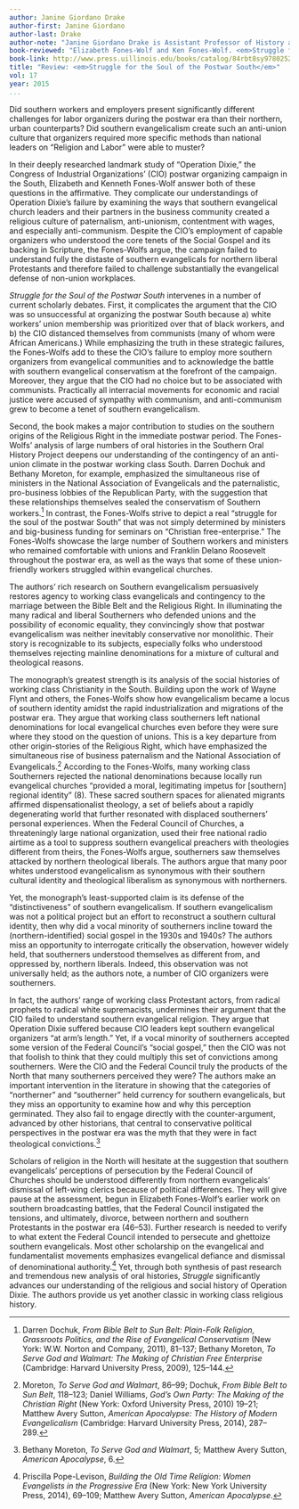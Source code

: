 ```yaml
---
author: Janine Giordano Drake
author-first: Janine Giordano
author-last: Drake
author-note: "Janine Giordano Drake is Assistant Professor of History at the University of Great Falls."
book-reviewed: "Elizabeth Fones-Wolf and Ken Fones-Wolf. <em>Struggle for the Soul of the Postwar South: White Evangelical Protestants and Operation Dixie</em>. Urbana: University of Illinois Press, 2015. xiv + 264 pp.  ISBN 978-0-252-08066-1."
book-link: http://www.press.uillinois.edu/books/catalog/84rbt8sy9780252039034.htmllayout: article
title: "Review: <em>Struggle for the Soul of the Postwar South</em>"
vol: 17
year: 2015
...
```


Did southern workers and employers present significantly different challenges for labor organizers during the postwar era than their northern, urban counterparts? Did southern evangelicalism create such an anti-union culture that organizers required more specific methods than national leaders on “Religion and Labor” were able to muster?

In their deeply researched landmark study of “Operation Dixie,” the Congress of Industrial Organizations’ (CIO) postwar organizing campaign in the South, Elizabeth and Kenneth Fones-Wolf answer both of these questions in the affirmative. They complicate our understandings of Operation Dixie’s failure by examining the ways that southern evangelical church leaders and their partners in the business community created a religious culture of paternalism, anti-unionism, contentment with wages, and especially anti-communism. Despite the CIO’s employment of capable organizers who understood the core tenets of the Social Gospel and its backing in Scripture, the Fones-Wolfs argue, the campaign failed to understand fully the distaste of southern evangelicals for northern liberal Protestants and therefore failed to challenge substantially the evangelical defense of non-union workplaces.

*Struggle for the Soul of the Postwar South* intervenes in a number of current scholarly debates. First, it complicates the argument that the CIO was so unsuccessful at organizing the postwar South because a) white workers’ union membership was prioritized over that of black workers, and b) the CIO distanced themselves from communists (many of whom were African Americans.) While emphasizing the truth in these strategic failures, the Fones-Wolfs add to these the CIO’s failure to employ more southern organizers from evangelical communities and to acknowledge the battle with southern evangelical conservatism at the forefront of the campaign. Moreover, they argue that the CIO had no choice but to be associated with communists. Practically all interracial movements for economic and racial justice were accused of sympathy with communism, and anti-communism grew to become a tenet of southern evangelicalism.

Second, the book makes a major contribution to studies on the southern origins of the Religious Right in the immediate postwar period. The Fones-Wolfs’ analysis of large numbers of oral histories in the Southern Oral History Project deepens our understanding of the contingency of an anti-union climate in the postwar working class South. Darren Dochuk and Bethany Moreton, for example, emphasized the simultaneous rise of ministers in the National Association of Evangelicals and the paternalistic, pro-business lobbies of the Republican Party, with the suggestion that these relationships themselves sealed the conservatism of Southern workers.[^1] In contrast, the Fones-Wolfs strive to depict a real “struggle for the soul of the postwar South” that was not simply determined by ministers and big-business funding for seminars on “Christian free-enterprise.” The Fones-Wolfs showcase the large number of Southern workers and ministers who remained comfortable with unions and Franklin Delano Roosevelt throughout the postwar era, as well as the ways that some of these union-friendly workers struggled within evangelical churches.

The authors’ rich research on Southern evangelicalism persuasively restores agency to working class evangelicals and contingency to the marriage between the Bible Belt and the Religious Right. In illuminating the many radical and liberal Southerners who defended unions and the possibility of economic equality, they convincingly show that postwar evangelicalism was neither inevitably conservative nor monolithic. Their story is recognizable to its subjects, especially folks who understood themselves rejecting mainline denominations for a mixture of cultural and theological reasons. 

The monograph’s greatest strength is its analysis of the social histories of working class Christianity in the South. Building upon the work of Wayne Flynt and others, the Fones-Wolfs show how evangelicalism became a locus of southern identity amidst the rapid industrialization and migrations of the postwar era. They argue that working class southerners left national denominations for local evangelical churches even before they were sure where they stood on the question of unions. This is a key departure from other origin-stories of the Religious Right, which have emphasized the simultaneous rise of business paternalism and the National Association of Evangelicals.[^2] According to the Fones-Wolfs, many working class Southerners rejected the national denominations because locally run evangelical churches “provided a moral, legitimating impetus for [southern] regional identity” (8). These sacred southern spaces for alienated migrants affirmed dispensationalist theology, a set of beliefs about a rapidly degenerating world that further resonated with displaced southerners’ personal experiences. When the Federal Council of Churches, a threateningly large national organization, used their free national radio airtime as a tool to suppress southern evangelical preachers with theologies different from theirs, the Fones-Wolfs argue, southerners saw themselves attacked by northern theological liberals. The authors argue that many poor whites understood evangelicalism as synonymous with their southern cultural identity and theological liberalism as synonymous with northerners.

Yet, the monograph’s least-supported claim is its defense of the “distinctiveness” of southern evangelicalism. If southern evangelicalism was not a political project but an effort to reconstruct a southern cultural identity, then why did a vocal minority of southerners incline toward the (northern-identified) social gospel in the 1930s and 1940s? The authors miss an opportunity to interrogate critically the observation, however widely held, that southerners understood themselves as different from, and oppressed by, northern liberals.  Indeed, this observation was not universally held; as the authors note, a number of CIO organizers were southerners.

In fact, the authors’ range of working class Protestant actors, from radical prophets to radical white supremacists, undermines their argument that the CIO failed to understand southern evangelical religion. They argue that Operation Dixie suffered because CIO leaders kept southern evangelical organizers “at arm’s length.” Yet, if a vocal minority of southerners accepted some version of the Federal Council’s “social gospel,” then the CIO was not that foolish to think that they could multiply this set of convictions among southerners. Were the CIO and the Federal Council truly the products of the North that many southerners perceived they were? The authors make an important intervention in the literature in showing that the categories of “northerner” and “southerner” held currency for southern evangelicals, but they miss an opportunity to examine how and why this perception germinated. They also fail to engage directly with the counter-argument, advanced by other historians, that central to conservative political perspectives in the postwar era was the myth that they were in fact theological convictions.[^3]

Scholars of religion in the North will hesitate at the suggestion that southern evangelicals’ perceptions of persecution by the Federal Council of Churches should be understood differently from northern evangelicals’ dismissal of left-wing clerics because of political differences. They will give pause at the assessment, begun in Elizabeth Fones-Wolf’s earlier work on southern broadcasting battles, that the Federal Council instigated the tensions, and ultimately, divorce, between northern and southern Protestants in the postwar era (46–53). Further research is needed to verify to what extent the Federal Council intended to persecute and ghettoize southern evangelicals. Most other scholarship on the evangelical and fundamentalist movements emphasizes evangelical defiance and dismissal of denominational authority.[^4] Yet, through both synthesis of past research and tremendous new analysis of oral histories, *Struggle* significantly advances our understanding of the religious and social history of Operation Dixie. The authors provide us yet another classic in working class religious history. 


[^1]: Darren Dochuk, *From Bible Belt to Sun Belt: Plain-Folk Religion, Grassroots Politics, and the Rise of Evangelical Conservatism* (New York: W.W. Norton and Company, 2011), 81–137; Bethany Moreton, *To Serve God and Walmart: The Making of Christian Free Enterprise* (Cambridge: Harvard University Press, 2009), 125–144.

[^2]: Moreton, *To Serve God and Walmart*, 86–99; Dochuk, *From Bible Belt to Sun Belt*, 118–123; Daniel Williams, *God’s Own Party: The Making of the Christian Right* (New York: Oxford University Press, 2010) 19–21; Matthew Avery Sutton, *American Apocalypse: The History of Modern Evangelicalism* (Cambridge: Harvard University Press, 2014), 287–289.

[^3]: Bethany Moreton, *To Serve God and Walmart*, 5; Matthew Avery Sutton, *American Apocalypse*, 6.

[^4]: Priscilla Pope-Levison, *Building the Old Time Religion: Women Evangelists in the Progressive Era* (New York: New York University Press, 2014), 69–109; Matthew Avery Sutton, *American Apocalypse*.
